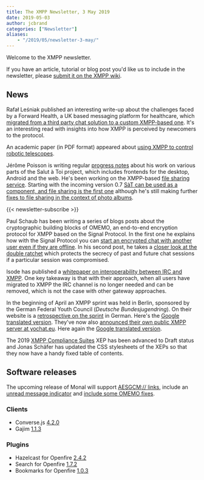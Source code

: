 ```yaml
---
title: The XMPP Newsletter, 3 May 2019
date: 2019-05-03
author: jcbrand
categories: ["Newsletter"]
aliases:
    - "/2019/05/newsletter-3-may/"
---
```


Welcome to the XMPP newsletter.

If you have an article, tutorial or blog post you'd like us to include in the
newsletter, please [submit it on the XMPP wiki](https://wiki.xmpp.org/web/News_and_Articles_for_the_next_XMPP_Newsletter).

## News

Rafał Leśniak published an interesting write-up about the challenges faced by a
Forward Health, a UK based messaging platform for healthcare, which [migrated from
a third party chat solution to a custom XMPP-based one](https://medium.com/miquido/successful-migration-to-a-custom-xmpp-solution-76fcdecb0928).
It's an interesting read with insights into how XMPP is perceived by newcomers to the protocol.

An academic paper (in PDF format) appeared about
[using XMPP to control robotic telescopes](http://www.astroscu.unam.mx/rmaa/RMxAC..51/PDF/RMxAC..51_articulo06.pdf).

Jérôme Poisson is writing regular [progress notes](https://www.goffi.org/b/EMqk8vCvdPMMjXQzZWbSc3/progress-note)
about his work on various parts of the Salut à Toi project, which includes frontends for the desktop, Android
and the web. He's been working on the XMPP-based [file sharing service](https://www.goffi.org/b/LdJWYpoF2gznf3NWgCWKba/progress-note).
Starting with the incoming version 0.7 [SàT can be used as a component, and file sharing is the first one](https://www.goffi.org/b/dbK4eHGoCeWDz2NWTjSjR2/progress-note)
although he's still making further [fixes to file sharing in the context of photo albums](https://www.goffi.org/b/iEh8ZAoD3yu4fCgxxecoME/progress-note).

{{< newsletter-subscribe >}}

Paul Schaub has been writing a series of blogs posts about the cryptographic
building blocks of OMEMO, an end-to-end encryption protocol for XMPP based on
the Signal Protocol. In the first one he explains how with the Signal Protocol you can
[start an encrypted chat with another user even if they are offline](https://blog.jabberhead.tk/2019/04/04/shaking-hands-with-omemo-x3dh).
In his second post, he takes a [closer look at the double ratchet](https://blog.jabberhead.tk/2019/04/15/closer-look-at-the-double-ratchet)
which protects the secrecy of past and future chat sessions if a
particular session was compromised.

Isode has published a [whitepaper on interoperability between IRC and XMPP](https://isode.com/whitepapers/interconnecting-xmpp-and-irc.html).
One key takeaway is that with their approach, when all users have migrated to XMPP
the IRC channel is no longer needed and can be removed, which is not the case with
other gateway approaches.

In the beginning of April an XMPP sprint was held in Berlin, sponsored by
the German Federal Youth Council (_Deutsche Bundesjugendring_). On their website is a
[retrospective on the sprint](https://tooldoku.dbjr.de/2019/04/rueckblick-auf-den-xmpp-sprint/) in German.
Here's the [Google translated version](https://translate.google.com/translate?sl=de&tl=en&u=https%3A%2F%2Ftooldoku.dbjr.de%2F2019%2F04%2Frueckblick-auf-den-xmpp-sprint%2F).
They've now also [announced their own public XMPP server at yochat.eu](https://tooldoku.dbjr.de/2019/04/yochat-eu-willkommen-beim-offenen-chatserver-fuer-die-jugendarbeit/).
Here again the [Google translated version](https://translate.google.com/translate?sl=de&tl=en&u=https%3A%2F%2Ftooldoku.dbjr.de%2F2019%2F04%2Fyochat-eu-willkommen-beim-offenen-chatserver-fuer-die-jugendarbeit%2F).

The 2019 [XMPP Compliance Suites](https://xmpp.org/extensions/xep-0412.html) XEP has been advanced to Draft status and Jonas Schäfer
has updated the CSS stylesheets of the XEPs so that they now have a handy fixed table of contents.


## Software releases

The upcoming release of Monal will support [AESGCM:// links](https://monal.im/blog/aesgcm-links/), 
include an [unread message indicator](https://monal.im/blog/unread-message-indicator) and
[include some OMEMO fixes](https://monal.im/blog/ios-updates/).

### Clients

- Converse.js [4.2.0](https://github.com/conversejs/converse.js/releases/tag/v4.2.0)
- Gajim [1.1.3](https://dev.gajim.org/gajim/gajim/blob/gajim-1.1.3/ChangeLog)

### Plugins

- Hazelcast for Openfire [2.4.2](https://discourse.igniterealtime.org/t/hazelcast-openfire-plugin-2-4-2-released/84966)
- Search for Openfire [1.7.2](https://discourse.igniterealtime.org/t/search-openfire-plugin-1-7-2-released/84819)
- Bookmarks for Openfire [1.0.3](https://discourse.igniterealtime.org/t/bookmarks-openfire-plugin-1-0-3-released/84760)
